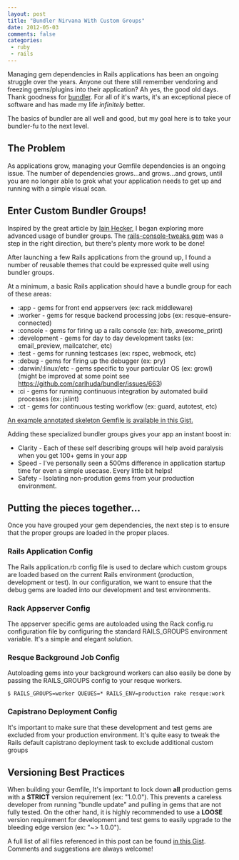 ```yaml
---
layout: post
title: "Bundler Nirvana With Custom Groups"
date: 2012-05-03
comments: false
categories:
 - ruby
 - rails
---
```


Managing gem dependencies in Rails applications has been an ongoing struggle over the years. Anyone out there still remember vendoring and freezing gems/plugins into their application? Ah yes, the good old days. Thank goodness for [bundler](http://gembundler.com/). For all of it's warts, it's an exceptional piece of software and has made my life _infinitely_ better.

The basics of bundler are all well and good, but my goal here is to take your bundler-fu to the next level.

The Problem
-----------

As applications grow, managing your Gemfile dependencies is an ongoing issue. The number of dependencies grows...and grows...and grows, until you are no longer able to grok what your application needs to get up and running with a simple visual scan.

Enter Custom Bundler Groups!
----------------------------

Inspired by the great article by [Iain Hecker](http://iain.nl/getting-the-most-out-of-bundler-groups), I began exploring more advanced usage of bundler groups. The [rails-console-tweaks gem](http://blog.codecrate.com/2012/03/rails-console-tweaks-gem.html) was a step in the right direction, but there's plenty more work to be done!

After launching a few Rails applications from the ground up, I found a number of reusable themes that could be expressed quite well using bundler groups.

At a minimum, a basic Rails application should have a bundle group for each of these areas:

  - :app - gems for front end appservers (ex: rack middleware)
  - :worker - gems for resque backend processing jobs (ex: resque-ensure-connected)
  - :console - gems for firing up a rails console (ex: hirb, awesome\_print)
  - :development - gems for day to day development tasks (ex: email\_preview, mailcatcher, etc)
  - :test - gems for running testcases (ex: rspec, webmock, etc)
  - :debug - gems for firing up the debugger (ex: pry)
  - :darwin/:linux/etc - gems specific to your particular OS (ex: growl) (might be improved at some point see https://github.com/carlhuda/bundler/issues/663)
  - :ci - gems for running continuous integration by automated build processes (ex: jslint)
  - :ct - gems for continuous testing workflow (ex: guard, autotest, etc)

[An example annotated skeleton Gemfile is available in this Gist.](https://gist.github.com/raw/2589028/a03f649b838fc9e4ecf93a3a239cac37d111e9da/Gemfile)

Adding these specialized bundler groups gives your app an instant boost in:

  - Clarity - Each of these self describing groups will help avoid paralysis when you get 100+ gems in your app
  - Speed - I've personally seen a 500ms difference in application startup time for even a simple usecase. Every little bit helps!
  - Safety - Isolating non-prodution gems from your production environment.

Putting the pieces together...
------------------------------

Once you have grouped your gem dependencies, the next step is to ensure that the proper groups are loaded in the proper places.

### Rails Application Config

The Rails application.rb config file is used to declare which custom groups are loaded based on the current Rails environment (production, development or test). In our configuration, we want to ensure that the debug gems are loaded into our development and test environments.

### Rack Appserver Config

The appserver specific gems are autoloaded using the Rack config.ru configuration file by configuring the standard RAILS\_GROUPS environment variable. It's a simple and elegant solution.

### Resque Background Job Config

Autoloading gems into your background workers can also easily be done by passing the RAILS\_GROUPS config to your resque workers.

```
$ RAILS_GROUPS=worker QUEUES=* RAILS_ENV=production rake resque:work
```

### Capistrano Deployment Config

It's important to make sure that these development and test gems are excluded from your production environment. It's quite easy to tweak the Rails default capistrano deployment task to exclude additional custom groups

Versioning Best Practices
-------------------------

When building your Gemfile, It's important to lock down **all** production gems with a **STRICT** version requirement (ex: "1.0.0"). This prevents a careless developer from running "bundle update" and pulling in gems that are not fully tested. On the other hand, it is highly recommended to use a **LOOSE** version requirement for development and test gems to easily upgrade to the bleeding edge version (ex: "~> 1.0.0").

A full list of all files referenced in this post can be found [in this Gist](https://gist.github.com/2589028). Comments and suggestions are always welcome!

